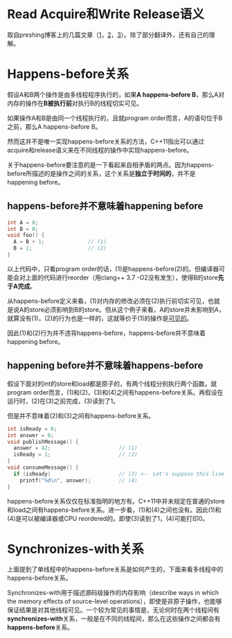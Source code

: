 # Read Acquire和Write Release语义

取自preshing博客上的几篇文章（[1](http://preshing.com/20120913/acquire-and-release-semantics/)，[2](http://preshing.com/20130702/the-happens-before-relation/)，[3](http://preshing.com/20130823/the-synchronizes-with-relation/)）。除了部分翻译外，还有自己的理解。

# Happens-before关系

假设A和B两个操作是由多线程程序执行的，如果**A happens-before B**，那么A对内存的操作在**B被执行前**对执行B的线程切实可见。

如果操作A和B是由同一个线程执行的，且就program order而言，A的语句位于B之前，那么A happens-before B。

然而这并不是唯一实现happens-before关系的方法，C++11指出可以通过acquire和release语义来在不同线程的操作中实现happens-before。

关于happens-before要注意的是一下看起来自相矛盾的两点。因为happens-before所描述的是操作之间的关系，这个关系是**独立于时间的**，并不是happening before。

## happens-before并不意味着happening before

```cpp
int A = 0;
int B = 0;
void foo() {
  A = B + 1;              // (1)
  B = 1;                  // (2)
}
```

以上代码中，只看program order的话，(1)是happens-before(2)的。但编译器可能会对上面的代码进行reorder（用clang++ 3.7 -O2没有发生），使得B的store**先于A完成**。

从happens-before定义来看，(1)对内存的修改必须在(2)执行前切实可见，也就是说A的store必须影响到B的store。但从这个例子来看，A的store并未影响到A，就算没有(1)，(2)的行为也是一样的，这就等价于(1)的操作是[可见的](http://preshing.com/20130702/the-happens-before-relation/)。

因此(1)和(2)行为并不违背happens-before，happens-before并不意味着happening before。

## happening before并不意味着happens-before

假设下面对的int的store和load都是原子的，有两个线程分别执行两个函数。就program order而言，(1)和(2)，(3)和(4)之间有happens-before关系。再假设在运行时，(2)在(3)之前完成，(3)读到了1。

但是并不意味着(2)和(3)之间有happens-before关系。

```cpp
int isReady = 0;
int answer = 0;
void publishMessage() {
  answer = 42;                      // (1)
  isReady = 1;                      // (2)
}
void consumeMessage() {
  if (isReady)                      // (3) <-- Let's suppose this line reads 1
    printf("%d\n", answer);         // (4)
}
```

happens-before关系仅仅在标准指明的地方有。C++11中并未规定在普通的store和load之间有happens-before关系。进一步看，(1)和(4)之间也没有。因此(1)和(4)是可以被编译器或CPU reordered的。即使(3)读到了1，(4)可能打印0。

# Synchronizes-with关系

上面提到了单线程中的happens-before关系是如何产生的，下面来看多线程中的happens-before关系。

Synchronizes-with用于描述源码级操作的内存影响（describe ways in which the memory effects of source-level operations），即使是非原子操作，也能够保证结果是对其他线程可见。一个较为常见的事情是，无论何时在两个线程间有**synchronizes-with**关系，一般是在不同的线程间，那么在这些操作之间都会有**happens-before**关系。